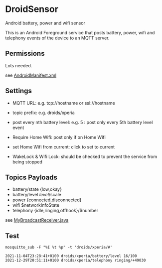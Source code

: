 # DroidSensor

Android battery, power and wifi sensor

This is an Android Foreground service that posts battery, power, wifi and telephony events of the device to an MQTT server.

## Permissions

Lots needed.

see [AndroidManifest.xml](droidsensor/src/main/AndroidManifest.xml)

## Settings

* MQTT URL: e.g. tcp://hostname or ssl://hostname

* topic prefix: e.g. droids/xperia

* post every nth battery level: e.g. 5  : post only every 5th battery level event

* Require Home Wifi: post only if on Home Wifi

* set Home Wifi from current: click to set to current

* WakeLock & Wifi Lock: should be checked to prevent the service from being stopped

## Topics Payloads

* battery/state {low,okay}
* battery/level $level/$scale
* power {connected,disconnected}
* wifi $networkInfoState
* telephony {idle,ringing,offhook}/$number

see [MyBroadcastReceiver.java](droidsensor/src/main/java/de/jwi/droidsensor/MyBroadcastReceiver.java)

## Test

    mosquitto_sub -F "%I %t %p" -t 'droids/xperia/#'
	
	2021-11-04T23:28:41+0100 droids/xperia/battery/level 16/100
	2021-12-29T20:51:11+0100 droids/xperia/telephony ringing/+49030



